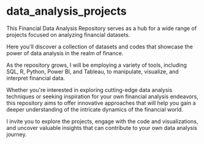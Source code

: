 # data_analysis_projects


This Financial Data Analysis Repository serves as a hub for a wide range of projects focused on analyzing financial datasets. 

Here you'll discover a collection of datasets and codes that showcase the power of data analysis in the realm of finance. 

As the repository grows, I will be employing a variety of tools, including SQL, R, Python, Power BI, and Tableau, to manipulate, visualize, and interpret financial data.

Whether you're interested in exploring cutting-edge data analysis techniques or seeking inspiration for your own financial analysis endeavors, this repository aims to offer innovative approaches that will help you gain a deeper understanding of the intricate dynamics of the financial world.

I invite you to explore the projects, engage with the code and visualizations, and uncover valuable insights that can contribute to your own data analysis journey.
